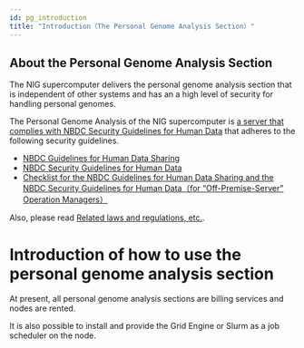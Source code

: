 ```yaml
---
id: pg_introduction
title: "Introduction（The Personal Genome Analysis Section）"
---
```


## About the Personal Genome Analysis Section

The NIG supercomputer delivers the personal genome analysis section that is independent of other systems and has an a high level of security for handling personal genomes.

The Personal Genome Analysis of the NIG supercomputer is [a server that complies with NBDC Security Guidelines for Human Data](https://humandbs.biosciencedbc.jp/en/off-premise-server) that adheres to the following security guidelines.


- [NBDC Guidelines for Human Data Sharing](https://humandbs.biosciencedbc.jp/en/guidelines/data-sharing-guidelines)
- [NBDC Security Guidelines for Human Data](https://humandbs.biosciencedbc.jp/en/guidelines)
- [Checklist for the NBDC Guidelines for Human Data Sharing and the NBDC Security Guidelines for Human Data（for “Off-Premise-Server” Operation Managers）](/pdf/security_checklist_for_dbcenters_2021706.pdf)

Also, please read [Related laws and regulations, etc.](/application/legislation).


# Introduction of how to use the personal genome analysis section

At present, all personal genome analysis sections are billing services and nodes are rented.

It is also possible to install and provide the Grid Engine or Slurm as a job scheduler on the node.
